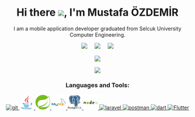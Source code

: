 <h1 align='center'> Hi there <img src="https://user-images.githubusercontent.com/53148314/120832912-d7576900-c569-11eb-8de9-71da3412c259.gif" height="30">, I'm Mustafa ÖZDEMİR</h1>
<p align='center'>
I am a mobile application developer graduated from Selcuk University Computer Engineering.

<p align='center'>
<a href="https://www.linkedin.com/in/mustafa-ozdemir/"><img src="https://img.shields.io/badge/linkedin-%230077B5.svg?&style=for-the-badge&logo=linkedin&logoColor=white" /></a>&nbsp;&nbsp;&nbsp;&nbsp;
 <a href="mailto:mustafaaozdemiir@gmail.com"><img src="https://img.shields.io/badge/-Mail-blue?&style=for-the-badge&logo=Gmail&logoColor=white" /></a>&nbsp;&nbsp;&nbsp;&nbsp;
  <a href="#"><img src="https://estruyf-github.azurewebsites.net/api/VisitorHit?user=mustafaozdemiir&countColor=%237B1E7A" /></a>
</p>

<p align='center'>
<a href="https://github.com/mustafaozdemiir"><img align="center" src="https://github-readme-stats.vercel.app/api?username=mustafaozdemiir&show_icons=true&bg_color=0d1117&text_color=bdc3c7&title_color=F4D03E&icon_color=F4D03E&hide_border=true" /></a>
<br>

<p align="center">
<a href="https://github.com/mustafaozdemiir"><img align="center" src="https://github-readme-stats.vercel.app/api/top-langs/?username=mustafaozdemiir&bg_color=0d1117&text_color=bdc3c7&title_color=F4D03E&hide_border=true&layout=compact&langs_count=10" /></a>

<h3 align="center">Languages and Tools:</h3>
<p align="center">
<a href="https://git-scm.com/" target="_blank"> <img src="https://www.vectorlogo.zone/logos/git-scm/git-scm-icon.svg" alt="git" width="40" height="40"/>  
</a> <a href="https://www.java.com" target="_blank"> <img src="https://raw.githubusercontent.com/devicons/devicon/master/icons/java/java-original.svg" alt="java" width="40" height="40"/> </a> <a href="https://www.spring.io" target="_blank"> <img src="https://raw.githubusercontent.com/devicons/devicon/master/icons/spring/spring-original.svg" alt="spring" width="40" height="40"/> </a> <a href="https://www.mysql.com/" target="_blank"> <img src="https://raw.githubusercontent.com/devicons/devicon/master/icons/mysql/mysql-original-wordmark.svg" alt="mysql" width="40" height="40"/> </a> <a href="https://www.postgresql.org" target="_blank"> <img src="https://raw.githubusercontent.com/devicons/devicon/master/icons/postgresql/postgresql-original-wordmark.svg" alt="postgresql" width="40" height="40"/> </a> <a href="https://nodejs.org" target="_blank"> <img src="https://raw.githubusercontent.com/devicons/devicon/master/icons/nodejs/nodejs-original-wordmark.svg" alt="nodejs" width="40" height="40"/> </a> <a href="https://laravel.com/" target="_blank"> <img src="https://upload.wikimedia.org/wikipedia/commons/thumb/9/9a/Laravel.svg/1969px-Laravel.svg.png" alt="laravel" width="40" height="40"/> </a> <a href="https://postman.com" target="_blank"> <img src="https://www.vectorlogo.zone/logos/getpostman/getpostman-icon.svg" alt="postman" width="40" height="40"/> </a> </a> <a href="https://dart.dev" target="_blank"> <img src="https://seeklogo.com/images/D/dart-logo-FDA1939EC4-seeklogo.com.png" alt="dart" width="40" height="40"/> </a>  <a href="https://flutter.dev/" target="_blank"> <img src="https://storage.googleapis.com/cms-storage-bucket/847ae81f5430402216fd.svg" alt="Flutter" width="90" height="40"/> </a>
